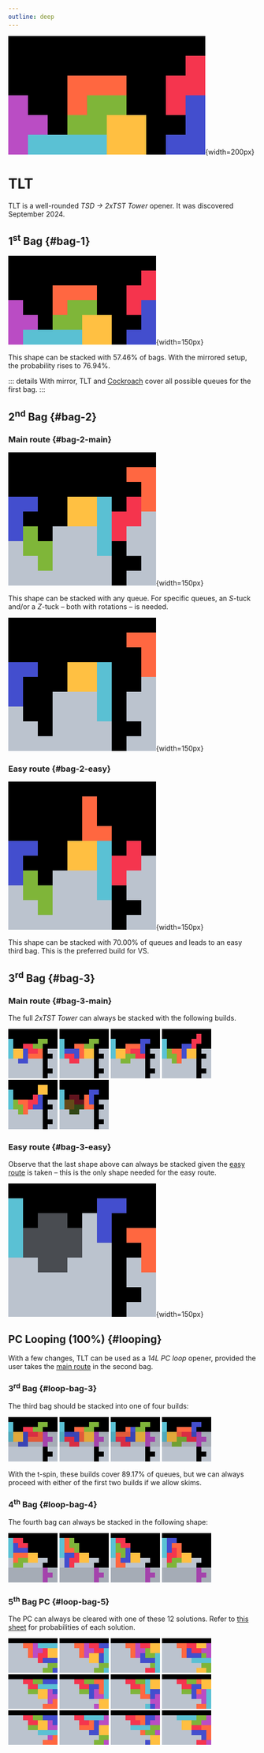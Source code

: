 ```yaml
---
outline: deep
---
```


![TLT](./1.jpg){width=200px}

# TLT

TLT is a well-rounded _TSD -> 2xTST Tower_ opener. It was discovered September 2024. 

## 1<sup>st</sup> Bag {#bag-1}

![First bag](./2.gif){width=150px}

This shape can be stacked with $57.46 \%$ of bags. With the mirrored setup, the probability rises to $76.94 \%$.

::: details
With mirror, TLT and [Cockroach](../cockroach/) cover all possible queues for the first bag.
:::

## 2<sup>nd</sup> Bag {#bag-2}

### Main route {#bag-2-main}

![Second bag, main route](./3.gif){width=150px}

This shape can be stacked with any queue. For specific queues, an $S$-tuck and/or a $Z$-tuck &ndash; both with rotations &ndash; is needed.

![S tuck, Z tuck](./4.gif){width=150px}

### Easy route {#bag-2-easy}

![Second bag, easy route](./5.jpg){width=150px}

This shape can be stacked with $70.00 \%$ of queues and leads to an easy third bag. This is the preferred build for VS.

## 3<sup>rd</sup> Bag {#bag-3}

### Main route {#bag-3-main}

The full *2xTST Tower* can always be stacked with the following builds.

<div class="img-row">
  <img src="./7.jpg" alt="Third bag solution one" width="100px">
  <img src="./6.jpg" alt="Third bag solution two" width="100px">
  <img src="./8.jpg" alt="Third bag solution three" width="100px">
  <img src="./9.jpg" alt="Third bag solution four" width="100px">
  <img src="./10.jpg" alt="Third bag solution five" width="100px">
  <img src="./11.gif" alt="Third bag solution six" width="100px">
</div>

### Easy route {#bag-3-easy}

Observe that the last shape above can always be stacked given the [easy route](./#bag-2-easy) is taken &ndash; this is the only shape needed for the easy route.

![Third bag, easy route](./12.jpg){width=150px}

## PC Looping (100%) <Badge type="warning" text="requires 180"/> {#looping}

With a few changes, TLT can be used as a *14L PC loop* opener, provided the user takes the [main route](./#bag-2-main) in the second bag.

### 3<sup>rd</sup> Bag {#loop-bag-3}

The third bag should be stacked into one of four builds:

<div class="img-row">
  <img src="./15.jpg" alt="Third bag loop shape one" width="100px">
  <img src="./13.jpg" alt="Third bag loop shape two" width="100px">
  <img src="./14.jpg" alt="Third bag loop shape three" width="100px">
  <img src="./16.jpg" alt="Third bag loop shape four" width="100px">
</div>

With the t-spin, these builds cover $89.17 \%$ of queues, but we can always proceed with either of the first two builds if we allow skims.

### 4<sup>th</sup> Bag {#loop-bag-4}

The fourth bag can always be stacked in the following shape:

<div class="img-row">
  <img src="./17.jpg" alt="Fourth bag loop shape one" width="100px">
  <img src="./18.jpg" alt="Fourth bag loop shape two" width="100px">
  <img src="./19.jpg" alt="Fourth bag loop shape three" width="100px">
  <img src="./20.jpg" alt="Fourth bag loop shape four" width="100px">
</div>

### 5<sup>th</sup> Bag PC {#loop-bag-5}

The PC can always be cleared with one of these 12 solutions. Refer to [this sheet](https://fumen.zui.jp/?D115@pgC8hlwwzhD8glxwAtRpD8glwwBtRpF8Ati0H8R4G8?R4g0JeAgWaAU+P9A5ngHBFbcRASEZ9ATLaHBQecRAylAAAp?gC8hlwwBth0D8glxwBtwhD8glwwRpg0whF8Rpg0whH8R4G8?R4whJeAAPaAz//DB4ngHBFbcRAS0OOBYUaHBQecRAylAAAp?gC8BtzhwwD8Btglg0xwD8ilg0RpF8h0RpH8R4G8R4wwJeAA?PaAS7P9AyngHBFbcRAS0+5ASIaHBQecRAylAAApgC8hlBtR?pwwD8glg0BtxwD8gli0Q4wwF8zhH8R4G8RpQ4JeAAPaAy53?5AxngHBFbcRAS0m2AWOaHBQecRAylAAApgC8hlwwBtRpD8g?lxwQ4RpD8glwwg0R4whF8i0whH8Q4whG8BtwhJeAAPaAS4f?2AwngHBFbcRAS0m2AQUaHBQecRAylAAApgC8BtR4i0D8Btz?hD8R4Rpwwg0F8RpxwH8wwglG8ilJeAAPZAREIOBzngHBFbc?RAS0YEB0mv2AUo78AZAAAApgC8BtR4hlwhD8Bth0glwhD8R?4g0wwglwhF8g0xwwhH8RpG8wwRpJeAAPZARBwKB3ngHBFbc?RASkWEBwmv2AUo78AZAAAApgC8BtR4whRpD8BtglwhRpD8R?4glwhh0F8hlg0wwH8xwG8whg0wwJeAAPZAx/XHB2ngHBFbc?RASU0RB0mv2AUo78AZAAAApgC8Bthlh0wwD8Btglg0xwD8z?hR4F8glR4wwH8RpG8g0RpJeAAPZAx8nABzngHBFbcRASEaO?Bymv2AUo78AZAAAApgC8BtR4glRpD8Bth0RpD8R4g0glwww?hF8g0xwwhH8wwwhG8hlwhJeAAApgC8BtR4i0D8BtRpwwg0D?8R4RpxwF8zhH8wwglG8ilJeAAPZAR7HOBwngHBFbcRASESE?Bwmv2AUo78AZAAAApgC8zhR4wwD8RpR4xwD8RpBthlF8i0g?lH8g0glG8BtwwJeAAPYAYlXOBFrnRASo78AYOb9AvfEEBwn?AVB) for probabilities of each solution.

<div class="img-row">
  <img src="./PC1.jpg" alt="PC solution one" width="100px">
  <img src="./PC2.jpg" alt="PC solution two" width="100px">
  <img src="./PC3.jpg" alt="PC solution three" width="100px">
  <img src="./PC4.jpg" alt="PC solution four" width="100px">
  <img src="./PC5.jpg" alt="PC solution five" width="100px">
  <img src="./PC6.jpg" alt="PC solution six" width="100px">
  <img src="./PC7.jpg" alt="PC solution seven" width="100px">
  <img src="./PC8.jpg" alt="PC solution eight" width="100px">
  <img src="./PC9.jpg" alt="PC solution nine" width="100px">
  <img src="./PC10.jpg" alt="PC solution ten" width="100px">
  <img src="./PC11.jpg" alt="PC solution eleven" width="100px">
  <img src="./PC12.jpg" alt="PC solution twelve" width="100px">
</div>
